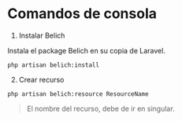 # Comandos de consola

1. Instalar Belich 

Instala el package Belich en su copia de Laravel.

~~~
php artisan belich:install
~~~

2. Crear recurso

~~~
php artisan belich:resource ResourceName
~~~

>El nombre del recurso, debe de ir en singular.
